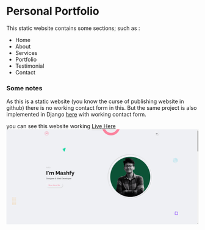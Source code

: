 # Personal Portfolio
This static website contains some sections; such as :
* Home
* About
* Services
* Portfolio
* Testimonial
* Contact

### Some notes
As this is a static website (you know the curse of publishing website in github) there is no working contact form in this. But the same project is also implemented in Django [here](https://github.com/Mashfy/portfolioweb) with working contact form.

you can see this website working [Live Here ![](img/portfolio/large/project-1/1.png)](https://mashfy.github.io/mashfyportfolio/)

